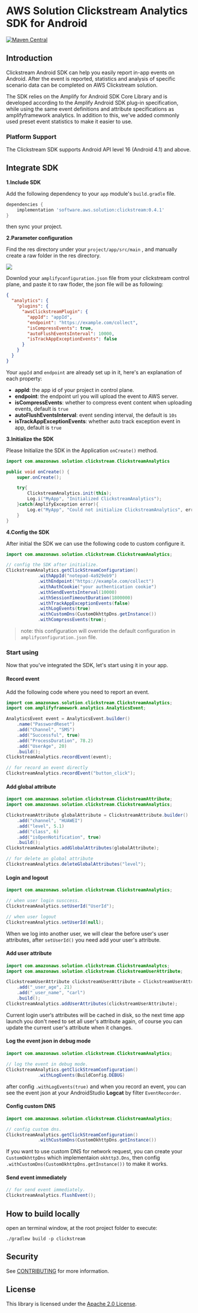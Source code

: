 # AWS Solution Clickstream Analytics SDK for Android
[![Maven Central](https://img.shields.io/maven-central/v/software.aws.solution/clickstream.svg)](https://search.maven.org/artifact/software.aws.solution/clickstream)
## Introduction

Clickstream Android SDK can help you easily report in-app events on Android. After the event is reported, statistics and analysis of specific scenario data can be completed on AWS Clickstream solution.

The SDK relies on the Amplify for Android SDK Core Library and is developed according to the Amplify Android SDK plug-in specification, while using the same event definitions and attribute specifications as amplifyframework analytics. In addition to this, we've added commonly used preset event statistics to make it easier to use.

### Platform Support

The Clickstream SDK supports Android API level 16 (Android 4.1) and above.

## Integrate SDK

**1.Include SDK**

Add the following dependency to your  `app` module's  `build.gradle` file.

```groovy
dependencies {
    implementation 'software.aws.solution:clickstream:0.4.1'
}
```

then sync your project.

**2.Parameter configuration**

Find the res directory under your  `project/app/src/main` , and manually create a raw folder in the res directory. 

![](images/raw_folder.png)

Downlod your `amplifyconfiguration.json` file from your clickstream control plane, and paste it to raw floder, the json file will be as following:

```json
{
  "analytics": {
    "plugins": {
      "awsClickstreamPlugin": {
        "appId": "appId",
        "endpoint": "https://example.com/collect",
        "isCompressEvents": true,
        "autoFlushEventsInterval": 10000,
        "isTrackAppExceptionEvents": false
      }
    }
  }
}
```

Your `appId` and `endpoint` are already set up in it, here's an explanation of each property:

- **appId**: the app id of your project in control plane.
- **endpoint**: the endpoint url you will upload the event to AWS server.
- **isCompressEvents**: whether to compress event content when uploading events, default is `true`
- **autoFlushEventsInterval**: event sending interval, the default is `10s`
- **isTrackAppExceptionEvents**: whether auto track exception event in app, default is `true`

**3.Initialize the SDK**

Please Initialize the SDK in the Application `onCreate()` method.

```java
import com.amazonaws.solution.clickstream.ClickstreamAnalytics

public void onCreate() {
    super.onCreate();

    try{
        ClickstreamAnalytics.init(this);
        Log.i("MyApp", "Initialized ClickstreamAnalytics");
    }catch(AmplifyException error){
        Log.e("MyApp", "Could not initialize ClickstreamAnalytics", error);
    } 
}
```

**4.Config the SDK**

After initial the SDK we can use the following code to custom configure it.

```java
import com.amazonaws.solution.clickstream.ClickstreamAnalytics;

// config the SDK after initialize.
ClickstreamAnalytics.getClickStreamConfiguration()
            .withAppId("notepad-4a929eb9")
            .withEndpoint("https://example.com/collect")
            .withAuthCookie("your authentication cookie")
            .withSendEventsInterval(10000)
            .withSessionTimeoutDuration(1800000)
            .withTrackAppExceptionEvents(false)
            .withLogEvents(true)
            .withCustomDns(CustomOkhttpDns.getInstance())
            .withCompressEvents(true);
```

> note: this configuration will override the default configuration in `amplifyconfiguration.json` file.

### Start using

Now that you've integrated the SDK, let's start using it in your app.

#### Record event

Add the following code where you need to report an event.

```java
import com.amazonaws.solution.clickstream.ClickstreamAnalytics;
import com.amplifyframework.analytics.AnalyticsEvent;

AnalyticsEvent event = AnalyticsEvent.builder()
    .name("PasswordReset")
    .add("Channel", "SMS")
    .add("Successful", true)
    .add("ProcessDuration", 78.2)
    .add("UserAge", 20)
    .build();
ClickstreamAnalytics.recordEvent(event);

// for record an event directly
ClickstreamAnalytics.recordEvent("button_click");
```

#### Add global attribute

```java
import com.amazonaws.solution.clickstream.ClickstreamAttribute;
import com.amazonaws.solution.clickstream.ClickstreamAnalytics;

ClickstreamAttribute globalAttribute = ClickstreamAttribute.builder()
    .add("channel", "HUAWEI")
    .add("level", 5.1)
    .add("class", 6)
    .add("isOpenNotification", true)
    .build();
ClickstreamAnalytics.addGlobalAttributes(globalAttribute);

// for delete an global attribute
ClickstreamAnalytics.deleteGlobalAttributes("level");
```

#### Login and logout

```java
import com.amazonaws.solution.clickstream.ClickstreamAnalytics;

// when user login susccess.
ClickstreamAnalytics.setUserId("UserId");

// when user logout
ClickstreamAnalytics.setUserId(null);
```

When we log into another user, we will clear the before user's user attributes, after `setUserId()` you need add your user's attribute.

#### Add user attribute

```java
import com.amazonaws.solution.clickstream.ClickstreamAnalytcs;
import com.amazonaws.solution.clickstream.ClickstreamUserAttribute;

ClickstreamUserAttribute clickstreamUserAttribute = ClickstreamUserAttribute.builder()
    .add("_user_age", 21)
    .add("_user_name", "carl")
    .build();
ClickstreamAnalytics.addUserAttributes(clickstreamUserAttribute);
```

Current login user‘s attributes will be cached in disk, so the next time app launch you don't need to set all user's attribute again, of course you can update the current user's attribute when it changes.

#### Log the event json in debug mode

```java
import com.amazonaws.solution.clickstream.ClickstreamAnalytics;

// log the event in debug mode.
ClickstreamAnalytics.getClickStreamConfiguration()
            .withLogEvents(BuildConfig.DEBUG)
```

after config `.withLogEvents(true)` and when you record an event, you can see the event json at your AndroidStudio **Logcat** by filter `EventRecorder`.

#### Config custom DNS

```java
import com.amazonaws.solution.clickstream.ClickstreamAnalytics;

// config custom dns.
ClickstreamAnalytics.getClickStreamConfiguration()
            .withCustomDns(CustomOkhttpDns.getInstance())
```

If you want to use custom DNS for network request, you can create your `CustomOkhttpDns` which implementaion `okhttp3.Dns`, then config `.withCustomDns(CustomOkhttpDns.getInstance())` to make it works.

#### Send event immediately

```java
// for send event immediately.
ClickstreamAnalytics.flushEvent();
```

## How to build locally

open an terminal window, at the root project folder to execute:

```shell
./gradlew build -p clickstream
```

## Security

See [CONTRIBUTING](CONTRIBUTING.md#security-issue-notifications) for more information.

## License

This library is licensed under the [Apache 2.0 License](./LICENSE).